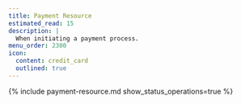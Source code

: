 ```yaml
---
title: Payment Resource
estimated_read: 15
description: |
  When initiating a payment process.
menu_order: 2300
icon:
  content: credit_card
  outlined: true
---
```


{% include payment-resource.md show_status_operations=true %}

